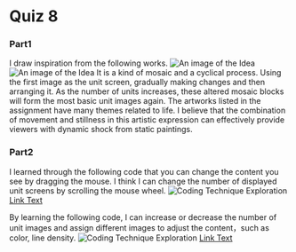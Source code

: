 # Quiz 8

### Part1
I draw inspiration from the following works.
![An image of the Idea](readmeImages/1.jpg)
![An image of the Idea](readmeImages/2.jpg)
It is a kind of mosaic and a cyclical process. Using the first image as the unit screen, gradually making changes and then arranging it. As the number of units increases, these altered mosaic blocks will form the most basic unit images again. The artworks listed in the assignment have many themes related to life. I believe that the combination of movement and stillness in this artistic expression can effectively provide viewers with dynamic shock from static paintings.

### Part2
I learned through the following code that you can change the content you see by dragging the mouse. I think I can change the number of displayed unit screens by scrolling the mouse wheel.
![Coding Technique Exploration](readmeImages/3.jpg)
[Link Text](https://happycoding.io/tutorials/p5js/creating-classes/parallax-dots)

By learning the following code, I can increase or decrease the number of unit images and assign different images to adjust the content，such as color, line density.
![Coding Technique Exploration](readmeImages/4.jpg)
[Link Text](https://happycoding.io/tutorials/p5js/images/truchet-tiles)